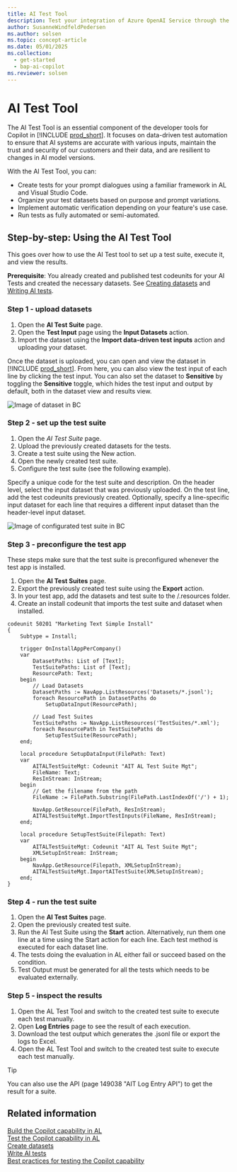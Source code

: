 ```yaml
---
title: AI Test Tool
description: Test your integration of Azure OpenAI Service through the AI module of Business Central.
author: SusanneWindfeldPedersen
ms.author: solsen
ms.topic: concept-article
ms.date: 05/01/2025
ms.collection:
  - get-started
  - bap-ai-copilot
ms.reviewer: solsen
---
```


# AI Test Tool

The AI Test Tool is an essential component of the developer tools for Copilot in [!INCLUDE [prod_short](includes/prod_short.md)]. It focuses on data-driven test automation to ensure that AI systems are accurate with various inputs, maintain the trust and security of our customers and their data, and are resilient to changes in AI model versions.

With the AI Test Tool, you can:

- Create tests for your prompt dialogues using a familiar framework in AL and Visual Studio Code.
- Organize your test datasets based on purpose and prompt variations.
- Implement automatic verification depending on your feature's use case.
- Run tests as fully automated or semi-automated.

## Step-by-step: Using the AI Test Tool

This goes over how to use the AI Test tool to set up a test suite, execute it, and view the results.

**Prerequisite**: You already created and published test codeunits for your AI Tests and created the necessary datasets. See [Creating datasets](02-datasets.md) and [Writing AI tests](03-tests.md).

### Step 1 - upload datasets

1. Open the **AI Test Suite** page.
1. Open the **Test Input** page using the **Input Datasets** action.
1. Import the dataset using the **Import data-driven test inputs** action and uploading your dataset.

Once the dataset is uploaded, you can open and view the dataset in [!INCLUDE [prod_short](includes/prod_short.md)]. From here, you can also view the test input of each line by clicking the test input. You can also set the dataset to **Sensitive** by toggling the **Sensitive** toggle, which hides the test input and output by default, both in the dataset view and results view.

![Image of dataset in BC](img/dataset.png "Dataset")

### Step 2 - set up the test suite

1. Open the *AI Test Suite* page.
1. Upload the previously created datasets for the tests.
1. Create a test suite using the New action.
1. Open the newly created test suite.
1. Configure the test suite (see the following example).

Specify a unique code for the test suite and description. On the header level, select the input dataset that was previously uploaded. On the test line, add the test codeunits previously created. Optionally, specify a line-specific input dataset for each line that requires a different input dataset than the header-level input dataset.

![Image of configurated test suite in BC](img/test-suite.png "Test Suite")

### Step 3 - preconfigure the test app 

These steps make sure that the test suite is preconfigured whenever the test app is installed.

1. Open the **AI Test Suites** page.
1. Export the previously created test suite using the **Export** action.
1. In your test app, add the datasets and test suite to the /.resources folder.
1. Create an install codeunit that imports the test suite and dataset when installed.

```al
codeunit 50201 "Marketing Text Simple Install"
{
    Subtype = Install;

    trigger OnInstallAppPerCompany()
    var
        DatasetPaths: List of [Text];
        TestSuitePaths: List of [Text];
        ResourcePath: Text;
    begin
        // Load Datasets
        DatasetPaths := NavApp.ListResources('Datasets/*.jsonl');
        foreach ResourcePath in DatasetPaths do
            SetupDataInput(ResourcePath);

        // Load Test Suites
        TestSuitePaths := NavApp.ListResources('TestSuites/*.xml');
        foreach ResourcePath in TestSuitePaths do
            SetupTestSuite(ResourcePath);
    end;

    local procedure SetupDataInput(FilePath: Text)
    var
        AITALTestSuiteMgt: Codeunit "AIT AL Test Suite Mgt";
        FileName: Text;
        ResInStream: InStream;
    begin
        // Get the filename from the path
        FileName := FilePath.Substring(FilePath.LastIndexOf('/') + 1);

        NavApp.GetResource(FilePath, ResInStream);
        AITALTestSuiteMgt.ImportTestInputs(FileName, ResInStream);
    end;

    local procedure SetupTestSuite(Filepath: Text)
    var
        AITALTestSuiteMgt: Codeunit "AIT AL Test Suite Mgt";
        XMLSetupInStream: InStream;
    begin
        NavApp.GetResource(Filepath, XMLSetupInStream);
        AITALTestSuiteMgt.ImportAITestSuite(XMLSetupInStream);
    end;
}
```

### Step 4 - run the test suite

1. Open the **AI Test Suites** page.
1. Open the previously created test suite.
1. Run the AI Test Suite using the **Start** action. Alternatively, run them one line at a time using the Start action for each line. Each test method is executed for each dataset line.
1. The tests doing the evaluation in AL either fail or succeed based on the condition.
1. Test Output must be generated for all the tests which needs to be evaluated externally.

### Step 5 - inspect the results

1. Open the AL Test Tool and switch to the created test suite to execute each test manually.
1. Open **Log Entries** page to see the result of each execution.
1. Download the test output which generates the .jsonl file or export the logs to Excel.
1. Open the AL Test Tool and switch to the created test suite to execute each test manually.


> [!TIP]
> You can also use the API (page 149038 "AIT Log Entry API") to get the result for a suite.

## Related information

[Build the Copilot capability in AL](ai-build-capability-in-al.md)  
[Test the Copilot capability in AL](ai-test-copilot.md)  
[Create datasets](ai-test-copilot-datasets.md)  
[Write AI tests](ai-test-copilot-ai-tests.md)  
[Best practices for testing the Copilot capability](ai-test-copilot-bestpractices.md)  